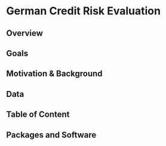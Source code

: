 # German Credit Risk Evaluation

## Overview


## Goals


## Motivation & Background

## Data

## Table of Content


## Packages and Software
